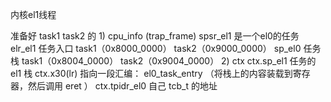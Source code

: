 

内核el1线程

准备好 task1 task2 的 
    1) cpu_info (trap_frame)
        spsr_el1  是一个el0的任务
        elr_el1   任务入口 task1（0x8000_0000） task2（0x9000_0000）
        sp_el0    任务栈   task1（0x8004_0000） task2（0x9004_0000）
    2) ctx
        ctx.sp_el1    任务的 el1 栈
        ctx.x30(lr)   指向一段汇编：  el0_task_entry （将栈上的内容装载到寄存器，然后调用 eret ）
        ctx.tpidr_el0 自己 tcb_t 的地址